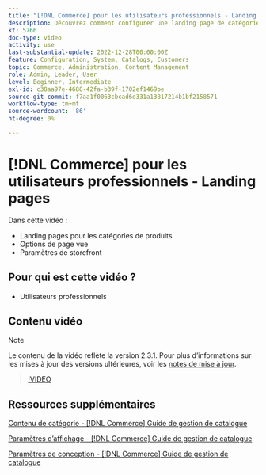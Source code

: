 ```yaml
---
title: "[!DNL Commerce] pour les utilisateurs professionnels - Landing pages"
description: Découvrez comment configurer une landing page de catégorie et contrôler l’aspect.
kt: 5766
doc-type: video
activity: use
last-substantial-update: 2022-12-28T00:00:00Z
feature: Configuration, System, Catalogs, Customers
topic: Commerce, Administration, Content Management
role: Admin, Leader, User
level: Beginner, Intermediate
exl-id: c38aa97e-4688-42fa-b39f-1702ef1469be
source-git-commit: f7aa1f0063cbcad6d331a13817214b1bf2158571
workflow-type: tm+mt
source-wordcount: '86'
ht-degree: 0%

---
```


# [!DNL Commerce] pour les utilisateurs professionnels - Landing pages

Dans cette vidéo :

- Landing pages pour les catégories de produits
- Options de page vue
- Paramètres de storefront

## Pour qui est cette vidéo ?

- Utilisateurs professionnels

## Contenu vidéo

>[!NOTE]
>
>Le contenu de la vidéo reflète la version 2.3.1. Pour plus d’informations sur les mises à jour des versions ultérieures, voir les [notes de mise à jour](https://experienceleague.adobe.com/docs/commerce-operations/release/notes/overview.html).

>[!VIDEO](https://video.tv.adobe.com/v/36388?quality=12&learn=on)

## Ressources supplémentaires

[ Contenu de catégorie - [!DNL Commerce] Guide de gestion de catalogue](https://experienceleague.adobe.com/docs/commerce-admin/catalog/categories/create/categories-content-settings.html)

[ Paramètres d’affichage - [!DNL Commerce] Guide de gestion de catalogue](https://experienceleague.adobe.com/docs/commerce-admin/catalog/categories/create/categories-display-settings.html)

[Paramètres de conception - [!DNL Commerce] Guide de gestion de catalogue](https://experienceleague.adobe.com/docs/commerce-admin/catalog/categories/create/categories-custom-design.html)
